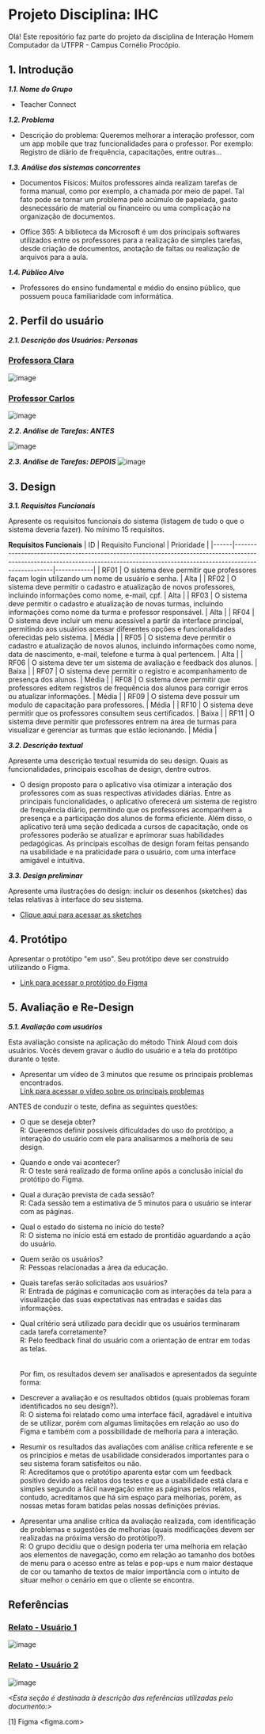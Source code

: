 

# Projeto Disciplina: IHC


Olá! Este repositório faz parte do projeto da disciplina de Interação Homem Computador da UTFPR - Campus Cornélio Procópio. 

## 1. Introdução

***1.1.  Nome do Grupo***

- Teacher Connect

***1.2.  Problema***

- Descrição do problema: Queremos melhorar a interação professor, com um app mobile que traz funcionalidades para o professor.
  Por exemplo: Registro de diário de frequência, capacitações, entre outras...

***1.3.  Análise dos sistemas concorrentes***

- Documentos Físicos: Muitos professores ainda realizam tarefas de forma manual, como por exemplo, a chamada por meio de papel. Tal fato pode se tornar um problema pelo acúmulo de papelada, gasto desnecessário de material ou financeiro ou uma complicação na organização de documentos. 

- Office 365: A biblioteca da Microsoft é um dos principais softwares utilizados entre os professores para a realização de simples tarefas, desde criação de documentos, anotação de faltas ou realização de arquivos para a aula.

***1.4.  Público Alvo***
- Professores do ensino fundamental e médio do ensino público, que possuem pouca familiaridade com informática.

## 2. Perfil do usuário

***2.1. Descrição dos Usuários: Personas***

### [Professora Clara](./Personas/Professora%20Clara.md)
![image](https://raw.githubusercontent.com/yuriGY/disciplina-ihc/main/images/persona%201.png)

### [Professor Carlos](./Personas/Professor%20Carlos.md)
![image](https://raw.githubusercontent.com/yuriGY/disciplina-ihc/main/images/persona%202.png)

***2.2. Análise de Tarefas: ANTES***

![image](https://raw.githubusercontent.com/yuriGY/disciplina-ihc/main/images/analise-tarefas-antes.png)

***2.3. Análise de Tarefas: DEPOIS***
![image](https://raw.githubusercontent.com/yuriGY/disciplina-ihc/main/images/analise-de-tarefas-depois.png)


## 3. Design

***3.1. Requisitos Funcionais***

Apresente os requisitos funcionais do sistema (listagem de tudo o que o sistema deveria fazer).  No mínimo 15 requisitos. 

**Requisitos Funcionais**
| ID   | Requisito Funcional                                                                                                                                                             | Prioridade |
|------|---------------------------------------------------------------------------------------------------------------------------------------------------------------------------------|------------|
| RF01 | O sistema deve permitir que professores façam login utilizando um nome de usuário e senha.                                                                                      | Alta       |
| RF02 | O sistema deve permitir o cadastro e atualização de novos professores, incluindo informações como nome, e-mail, cpf.                                                            | Alta       |
| RF03 | O sistema deve permitir o cadastro e atualização de novas turmas, incluindo informações como nome da turma e professor responsável.                                             | Alta       |
| RF04 | O sistema deve incluir um menu acessível a partir da interface principal, permitindo aos usuários acessar diferentes opções e funcionalidades oferecidas pelo sistema.          | Média      |
| RF05 | O sistema deve permitir o cadastro e atualização de novos alunos, incluindo informações como nome, data de nascimento, e-mail, telefone e turma à qual pertencem.               | Alta       |
| RF06 | O sistema deve ter um sistema de avaliação e feedback dos alunos.                                                                                                               | Baixa      |
| RF07 | O sistema deve permitir o registro e acompanhamento de presença dos alunos.                                                                                                     | Média      |
| RF08 | O sistema deve permitir que professores editem registros de frequência dos alunos para corrigir erros ou atualizar informações.                                                 | Média      |
| RF09 | O sistema deve possuir um modulo de capacitação para professores.                                                                                                               | Média      |
| RF10 | O sistema deve permitir que os professores consultem seus certificados.                                                                                                         | Baixa      |
| RF11 | O sistema deve permitir que professores entrem na área de turmas para visualizar e gerenciar as turmas que estão lecionando.                                                    | Média      |
    
***3.2. Descrição textual***    

Apresente uma descrição textual resumida do seu design.  Quais as funcionalidades, principais escolhas de design, dentre outros. 

- O design proposto para o aplicativo visa otimizar a interação dos professores com as suas respectivas atividades diárias. Entre as principais funcionalidades, o aplicativo oferecerá um sistema de registro de frequência diário, permitindo que os professores acompanhem a presença e a participação dos alunos de forma eficiente. Além disso, o aplicativo terá uma seção dedicada a cursos de capacitação, onde os professores poderão se atualizar e aprimorar suas habilidades pedagógicas. As principais escolhas de design foram feitas pensando na usabilidade e na praticidade para o usuário, com uma interface amigável e intuitiva.

***3.3. Design preliminar***      

Apresente uma ilustrações do design: incluir os desenhos (sketches) das telas relativas à interface do seu sistema. 
- [Clique aqui para acessar as sketches](https://github.com/yuriGY/disciplina-ihc/blob/main/ninjamock-project.pdf)

## 4. Protótipo

Apresentar o protótipo "em uso". Seu protótipo deve ser construído utilizando o Figma. 
- [Link para acessar o protótipo do Figma](https://www.figma.com/design/V6ERk0hssqPSuDTTxODIJY/Untitled?node-id=0%3A1&t=Og03IPeV5BFO8RbF-1)

## 5. Avaliação e Re-Design

***5.1. Avaliação com usuários*** 

Esta avaliação consiste na aplicação do método Think  Aloud com dois usuários. Vocês devem gravar o áudio do usuário e a tela do protótipo durante o teste.

-   Apresentar um vídeo de 3 minutos que resume os principais problemas encontrados.    
[Link para acessar o vídeo sobre os principais problemas](https://youtu.be/UYVEbVJkGns)

ANTES de conduzir o teste, defina as seguintes questões:

-   O que se deseja obter?
<br>R: Queremos definir possíveis dificuldades do uso do protótipo, a interação do usuário com ele para analisarmos a melhoria de seu design.    
-   Quando e onde vai acontecer?
<br>R: O teste será realizado de forma online após a conclusão inicial do protótipo do Figma.  
-   Qual a duração prevista de cada sessão?
<br>R: Cada sessão tem a estimativa de 5 minutos para o usuário se interar com as páginas.   
-   Qual o estado do sistema no início do teste?
<br>R: O sistema no início está em estado de prontidão aguardando a ação do usuário.   
-   Quem serão os usuários?
<br>R: Pessoas relacionadas a área da educação.       
-   Quais tarefas serão solicitadas aos usuários?
<br>R: Entrada de páginas e comunicação com as interações da tela para a visualização das suas expectativas nas entradas e saídas das informações.      
-   Qual critério será utilizado para decidir que os usuários terminaram cada tarefa corretamente?    
R: Pelo feedback final do usuário com a orientação de entrar em todas as telas.  
<br><br>Por fim, os resultados devem ser analisados e apresentados da seguinte forma:

-   Descrever  a avaliação e os resultados obtidos (quais problemas foram identificados no seu design?).
<br>R: O sistema foi relatado como uma interface fácil, agradável e intuitiva de se utilizar, porém com algumas limitações em relação ao uso do Figma e também com a possibilidade de melhoria para a interação.  
-   Resumir os resultados das avaliações com análise crítica referente e se os princípios e metas de usabilidade considerados importantes para o seu sistema foram satisfeitos ou não.
<br>R: Acreditamos que o protótipo aparenta estar com um feedback positivo devido aos relatos dos testes e que a usabilidade está clara e simples segundo a fácil navegação entre as páginas pelos relatos, contudo, acreditamos que há sim espaço para melhorias, porém, as nossas metas foram batidas pelas nossas definições prévias.
- Apresentar uma análise crítica da avaliação realizada, com identificação de problemas e sugestões de melhorias (quais modificações devem ser realizadas na próxima versão do protótipo?).
<br>R: O grupo decidiu que o design poderia ter uma melhoria em relação aos elementos de navegação, como em relação ao tamanho dos botões de menu para o acesso entre as telas e pop-ups e num maior destaque de cor ou tamanho de textos de maior importância com o intuito de situar melhor o cenário em que o cliente se encontra.
## Referências

### [Relato - Usuário 1](./relatos-teste/usuário_1_.md)

![image](https://raw.githubusercontent.com/yuriGY/disciplina-ihc/main/images/Usu%C3%A1rio%201.png)

### [Relato - Usuário 2](./relatos-teste/usuario_2.md)
![image](https://raw.githubusercontent.com/yuriGY/disciplina-ihc/main/images/Usu%C3%A1rio%202.png)

*<Esta seção é destinada à descrição das referências utilizadas pelo documento:>*

[1] Figma <figma.com>
